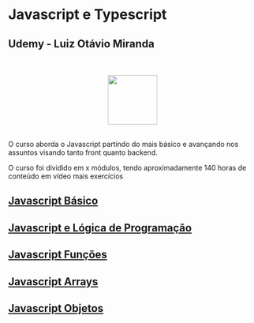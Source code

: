 # Javascript e Typescript
## Udemy - Luiz Otávio Miranda

<div align="center">
  <br><br>
  <img src="https://upload.wikimedia.org/wikipedia/commons/thumb/e/e3/Udemy_logo.svg/512px-Udemy_logo.svg.png" height="100px">
  <br><br>
</div>

O curso aborda o Javascript partindo do mais básico e avançando nos assuntos visando tanto front quanto backend.

O curso foi dividido em x módulos, tendo aproximadamente 140 horas de conteúdo em vídeo mais exercícios

## [Javascript Básico](./javascript-basico/)
## [Javascript e Lógica de Programação](./javascript-logica-de-programacao/)
## [Javascript Funções](./javascript-funcoes/)
## [Javascript Arrays](./javascript-arrays/)
## [Javascript Objetos](./javascript-objetos/)